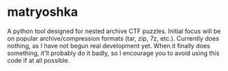 # matryoshka
A python tool designed for nested archive CTF puzzles. Initial focus will be on popular archive/compression formats (tar, zip, 7z, etc.).
Currently does nothing, as I have not begun real development yet. When it finally does something, it'll probably do it badly, so I encourage you to avoid using this code if at all possible. 
